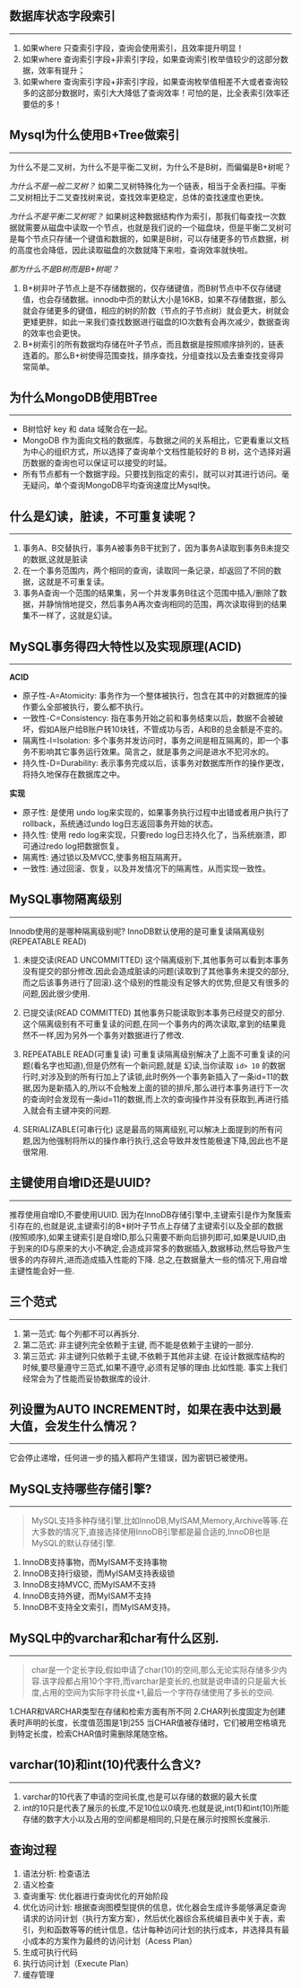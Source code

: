 ## 数据库状态字段索引
---
1. 如果where 只查索引字段，查询会使用索引，且效率提升明显！
2. 如果where 查询索引字段+非索引字段，如果查询索引枚举值较少的这部分数据，效率有提升；
3. 如果where 查询索引字段+非索引字段，如果查询枚举值相差不大或者查询较多的这部分数据时，索引大大降低了查询效率！可怕的是，比全表索引效率还要低的多！

## Mysql为什么使用B+Tree做索引
---
为什么不是二叉树，为什么不是平衡二叉树，为什么不是B树，而偏偏是B+树呢？

*为什么不是一般二叉树？*
如果二叉树特殊化为一个链表，相当于全表扫描。平衡二叉树相比于二叉查找树来说，查找效率更稳定，总体的查找速度也更快。

*为什么不是平衡二叉树呢？*
如果树这种数据结构作为索引，那我们每查找一次数据就需要从磁盘中读取一个节点，也就是我们说的一个磁盘块，但是平衡二叉树可是每个节点只存储一个键值和数据的，如果是B树，可以存储更多的节点数据，树的高度也会降低，因此读取磁盘的次数就降下来啦，查询效率就快啦。

*那为什么不是B树而是B+树呢？*
1. B+树非叶子节点上是不存储数据的，仅存储键值，而B树节点中不仅存储键值，也会存储数据。innodb中页的默认大小是16KB，如果不存储数据，那么就会存储更多的键值，相应的树的阶数（节点的子节点树）就会更大，树就会更矮更胖，如此一来我们查找数据进行磁盘的IO次数有会再次减少，数据查询的效率也会更快。
2. B+树索引的所有数据均存储在叶子节点，而且数据是按照顺序排列的，链表连着的。那么B+树使得范围查找，排序查找，分组查找以及去重查找变得异常简单。

## 为什么MongoDB使用BTree
---
+ B树恰好 key 和 data 域聚合在一起。
+ MongoDB 作为面向文档的数据库，与数据之间的关系相比，它更看重以文档为中心的组织方式，所以选择了查询单个文档性能较好的 B 树，这个选择对遍历数据的查询也可以保证可以接受的时延。
+ 所有节点都有一个数据字段。只要找到指定的索引，就可以对其进行访问。毫无疑问，单个查询MongoDB平均查询速度比Mysql快。

## 什么是幻读，脏读，不可重复读呢？
---
1. 事务A、B交替执行，事务A被事务B干扰到了，因为事务A读取到事务B未提交的数据,这就是脏读
2. 在一个事务范围内，两个相同的查询，读取同一条记录，却返回了不同的数据，这就是不可重复读。
3. 事务A查询一个范围的结果集，另一个并发事务B往这个范围中插入/删除了数据，并静悄悄地提交，然后事务A再次查询相同的范围，两次读取得到的结果集不一样了，这就是幻读。

## MySQL事务得四大特性以及实现原理(ACID)
---
**ACID**
+ 原子性-A=Atomicity: 事务作为一个整体被执行，包含在其中的对数据库的操作要么全部被执行，要么都不执行。
+ 一致性-C=Consistency: 指在事务开始之前和事务结束以后，数据不会被破坏，假如A账户给B账户转10块钱，不管成功与否，A和B的总金额是不变的。
+ 隔离性-I=Isolation: 多个事务并发访问时，事务之间是相互隔离的，即一个事务不影响其它事务运行效果。简言之，就是事务之间是进水不犯河水的。
+ 持久性-D=Durability: 表示事务完成以后，该事务对数据库所作的操作更改，将持久地保存在数据库之中。

**实现**
+ 原子性: 是使用 undo log来实现的，如果事务执行过程中出错或者用户执行了rollback，系统通过undo log日志返回事务开始的状态。
+ 持久性: 使用 redo log来实现，只要redo log日志持久化了，当系统崩溃，即可通过redo log把数据恢复。
+ 隔离性: 通过锁以及MVCC,使事务相互隔离开。
+ 一致性: 通过回滚、恢复，以及并发情况下的隔离性，从而实现一致性。

## MySQL事物隔离级别
---
Innodb使用的是哪种隔离级别呢?
InnoDB默认使用的是可重复读隔离级别(REPEATABLE READ)


1. 未提交读(READ UNCOMMITTED)
这个隔离级别下,其他事务可以看到本事务没有提交的部分修改.因此会造成脏读的问题(读取到了其他事务未提交的部分,而之后该事务进行了回滚).这个级别的性能没有足够大的优势,但是又有很多的问题,因此很少使用.

2. 已提交读(READ COMMITTED)
其他事务只能读取到本事务已经提交的部分.这个隔离级别有不可重复读的问题,在同一个事务内的两次读取,拿到的结果竟然不一样,因为另外一个事务对数据进行了修改.

3. REPEATABLE READ(可重复读)
可重复读隔离级别解决了上面不可重复读的问题(看名字也知道),但是仍然有一个新问题,就是 幻读,当你读取 `id> 10` 的数据行时,对涉及到的所有行加上了读锁,此时例外一个事务新插入了一条id=11的数据,因为是新插入的,所以不会触发上面的锁的排斥,那么进行本事务进行下一次的查询时会发现有一条id=11的数据,而上次的查询操作并没有获取到,再进行插入就会有主键冲突的问题.

4. SERIALIZABLE(可串行化)
这是最高的隔离级别,可以解决上面提到的所有问题,因为他强制将所以的操作串行执行,这会导致并发性能极速下降,因此也不是很常用.

## 主键使用自增ID还是UUID?
---
推荐使用自增ID,不要使用UUID. 因为在InnoDB存储引擎中,主键索引是作为聚簇索引存在的,也就是说,主键索引的B+树叶子节点上存储了主键索引以及全部的数据(按照顺序),如果主键索引是自增ID,那么只需要不断向后排列即可,如果是UUID,由于到来的ID与原来的大小不确定,会造成非常多的数据插入,数据移动,然后导致产生很多的内存碎片,进而造成插入性能的下降. 总之,在数据量大一些的情况下,用自增主键性能会好一些.

## 三个范式
---
1. 第一范式: 每个列都不可以再拆分. 
2. 第二范式: 非主键列完全依赖于主键, 而不能是依赖于主键的一部分. 
3. 第三范式: 非主键列只依赖于主键,不依赖于其他非主键.
在设计数据库结构的时候,要尽量遵守三范式,如果不遵守,必须有足够的理由.比如性能. 事实上我们经常会为了性能而妥协数据库的设计.

## 列设置为AUTO INCREMENT时，如果在表中达到最大值，会发生什么情况？
---
它会停止递增，任何进一步的插入都将产生错误，因为密钥已被使用。

##  MySQL支持哪些存储引擎?
---
> MySQL支持多种存储引擎,比如InnoDB,MyISAM,Memory,Archive等等.在大多数的情况下,直接选择使用InnoDB引擎都是最合适的,InnoDB也是MySQL的默认存储引擎.

1. InnoDB支持事物，而MyISAM不支持事物
2. InnoDB支持行级锁，而MyISAM支持表级锁
3. InnoDB支持MVCC, 而MyISAM不支持
4. InnoDB支持外键，而MyISAM不支持
5. InnoDB不支持全文索引，而MyISAM支持。


## MySQL中的varchar和char有什么区别.
---
> char是一个定长字段,假如申请了char(10)的空间,那么无论实际存储多少内容.该字段都占用10个字符,而varchar是变长的,也就是说申请的只是最大长度,占用的空间为实际字符长度+1,最后一个字符存储使用了多长的空间.

1.CHAR和VARCHAR类型在存储和检索方面有所不同
2.CHAR列长度固定为创建表时声明的长度，长度值范围是1到255
当CHAR值被存储时，它们被用空格填充到特定长度，检索CHAR值时需删除尾随空格。

## varchar(10)和int(10)代表什么含义?
---
1. varchar的10代表了申请的空间长度,也是可以存储的数据的最大长度
2. int的10只是代表了展示的长度,不足10位以0填充.也就是说,int(1)和int(10)所能存储的数字大小以及占用的空间都是相同的,只是在展示时按照长度展示.

## 查询过程
1. 语法分析: 检查语法
2. 语义检查
3. 查询重写: 优化器进行查询优化的开始阶段
4. 优化访问计划: 根据查询图模型提供的信息，优化器会生成许多能够满足查询请求的访问计划（执行方案方案），然后优化器综合系统编目表中关于表，索引，列和函数等等的统计信息，估计每种访问计划的执行成本，并选择具有最小成本的方案作为最终的访问计划（Acess Plan）
5. 生成可执行代码
6. 执行访问计划（Execute Plan）
7. 缓存管理